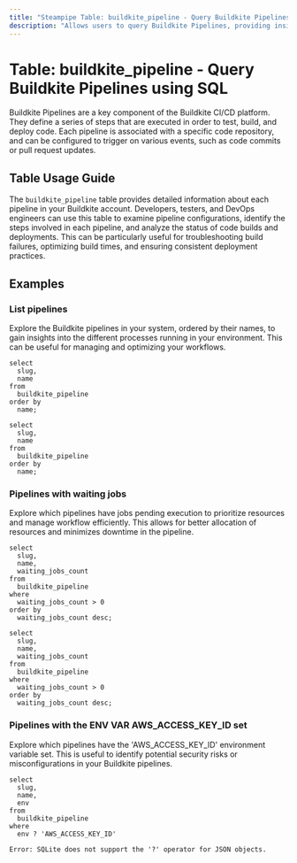 ```yaml
---
title: "Steampipe Table: buildkite_pipeline - Query Buildkite Pipelines using SQL"
description: "Allows users to query Buildkite Pipelines, providing insights into pipeline configurations, steps, and related metadata."
---
```


# Table: buildkite_pipeline - Query Buildkite Pipelines using SQL

Buildkite Pipelines are a key component of the Buildkite CI/CD platform. They define a series of steps that are executed in order to test, build, and deploy code. Each pipeline is associated with a specific code repository, and can be configured to trigger on various events, such as code commits or pull request updates.

## Table Usage Guide

The `buildkite_pipeline` table provides detailed information about each pipeline in your Buildkite account. Developers, testers, and DevOps engineers can use this table to examine pipeline configurations, identify the steps involved in each pipeline, and analyze the status of code builds and deployments. This can be particularly useful for troubleshooting build failures, optimizing build times, and ensuring consistent deployment practices.

## Examples

### List pipelines
Explore the Buildkite pipelines in your system, ordered by their names, to gain insights into the different processes running in your environment. This can be useful for managing and optimizing your workflows.

```sql+postgres
select
  slug,
  name
from
  buildkite_pipeline
order by
  name;
```

```sql+sqlite
select
  slug,
  name
from
  buildkite_pipeline
order by
  name;
```

### Pipelines with waiting jobs
Explore which pipelines have jobs pending execution to prioritize resources and manage workflow efficiently. This allows for better allocation of resources and minimizes downtime in the pipeline.

```sql+postgres
select
  slug,
  name,
  waiting_jobs_count
from
  buildkite_pipeline
where
  waiting_jobs_count > 0
order by
  waiting_jobs_count desc;
```

```sql+sqlite
select
  slug,
  name,
  waiting_jobs_count
from
  buildkite_pipeline
where
  waiting_jobs_count > 0
order by
  waiting_jobs_count desc;
```

### Pipelines with the ENV VAR AWS_ACCESS_KEY_ID set
Explore which pipelines have the 'AWS_ACCESS_KEY_ID' environment variable set. This is useful to identify potential security risks or misconfigurations in your Buildkite pipelines.

```sql+postgres
select
  slug,
  name,
  env
from
  buildkite_pipeline
where
  env ? 'AWS_ACCESS_KEY_ID'
```

```sql+sqlite
Error: SQLite does not support the '?' operator for JSON objects.
```